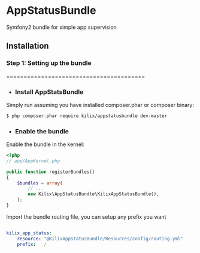 # AppStatusBundle

Symfony2 bundle for simple app supervision

## Installation 

### Step 1: Setting up the bundle
========================================

- ### Install AppStatsBundle

Simply run assuming you have installed composer.phar or composer binary:

``` bash
$ php composer.phar require kilix/appstatusbundle dev-master
```

- ### Enable the bundle

Enable the bundle in the kernel:

``` php
<?php
// app/AppKernel.php

public function registerBundles()
{
    $bundles = array(
        // ...
        new Kilix\AppStatusBundle\KilixAppStatusBundle(),
    );
}
```

Import the bundle routing file, you can setup any prefix you want

```yml

kilix_app_status:
    resource: "@KilixAppStatusBundle/Resources/config/routing.yml"
    prefix:   /
```